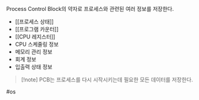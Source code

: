 Process Control Block의 약자로 프로세스와 관련된 여러 정보를 저장한다.
- [[프로세스 상태]]
- [[프로그램 카운터]]
- [[CPU 레지스터]]
- CPU 스케줄링 정보
- 메모리 관리 정보
- 회계 정보
- 입출력 상태 정보
> [!note] PCB는 프로세스를 다시 시작시키는데 필요한 모든 데이터를 저장한다.


#os 